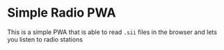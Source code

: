# Simple Radio PWA

This is a simple PWA that is able to read `.sii` files in the browser and lets you listen to radio stations